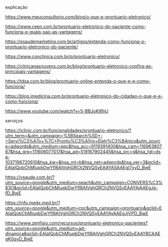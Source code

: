 explicação

https://www.meuconsultorio.com/blog/o-que-e-prontuario-eletronico/

https://www.ceen.com.br/prontuario-eletronico-do-paciente-como-funciona-e-quais-sao-as-vantagens/

https://esaudemarketing.com.br/artigos/entenda-como-funciona-o-prontuario-eletronico-do-paciente/

https://www.conclinica.com.br/p/prontuario-eletronico/

https://clinicanasnuvens.com.br/blog/prontuario-eletronico-confira-as-principais-vantagens/

https://tdsa.com.br/blog/prontuario-online-entenda-o-que-e-e-como-funciona/

https://blog.imedicina.com.br/prontuario-eletronico-do-cidadao-o-que-e-e-como-funciona/

https://www.youtube.com/watch?v=5-BBJoKl6hU




serviços

https://iclinic.com.br/funcionalidades/prontuario-eletronico/?utm_term=&utm_campaign=%5BSearch%5D+-+Servi%C3%A7o+%7C+Prontu%C3%A1rio+Eletr%C3%B4nico&utm_source=adwords&utm_medium=ppc&hsa_acc=9119391400&hsa_cam=11696380767&hsa_grp=111606077017&hsa_ad=519167902445&hsa_src=g&hsa_tgt=dsa-1037196720610&hsa_kw=&hsa_mt=b&hsa_net=adwords&hsa_ver=3&gclid=EAIaIQobChMIupbDwYfl8AIVghGRCh2NVQSyEAAYASAAEgI7vvD_BwE

https://vsaude.com.br/?utm_source=google&utm_medium=seach&utm_campaign=CONVERS%C3%83O&gclid=EAIaIQobChMIupbDwYfl8AIVghGRCh2NVQSyEAAYAiAAEgJe-fD_BwE

https://info.medx.med.br/?utm_source=google&utm_medium=cpc&utm_campaign=prontuario&gclid=EAIaIQobChMIupbDwYfl8AIVghGRCh2NVQSyEAAYAyAAEgJjVPD_BwE

https://www.zenfisio.com/recursos/prontuario-eletronico-pacientes?utm_source=google&utm_medium=ad-dinamica&gclid=EAIaIQobChMIupbDwYfl8AIVghGRCh2NVQSyEAAYBCAAEgK0qvD_BwE

